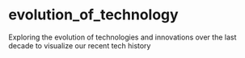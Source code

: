# evolution_of_technology
Exploring the evolution of technologies and innovations over the last decade to visualize our recent tech history
